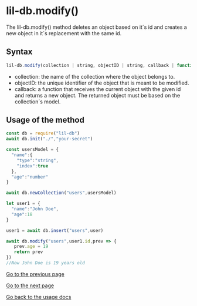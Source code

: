 ﻿# lil-db.modify()
The lil-db.modify() method deletes an object based on it´s id and creates a new object in it´s replacement with the same id.
## Syntax
```js
lil-db.modify(collection | string, objectID | string, callback | function)
```

 - collection: the name of the collection where the object belongs to.
 - objectID: the unique identifier of the object that is meant to be modified.
 - callback: a function that receives the current object with the given id and returns a new object. The returned object must be based on the collection´s model.
## Usage of the method
```js
const db = require("lil-db")
await db.init("./","your-secret")

const usersModel = {
  "name":{
    "type":"string",
    "index":true
  },
  "age":"number"
}

await db.newCollection("users",usersModel)

let user1 = {
  "name":"John Doe",
  "age":18
}

user1 = await db.insert("users",user)

await db.modify("users",user1.id,prev => {
   prev.age = 19
   return prev
})
//Now John Doe is 19 years old
```

[Go to the previous page](https://github.com/santiagomirantes/lil-db-docs/blob/main/Usage/find.md)

[Go to the next page](https://github.com/santiagomirantes/lil-db-docs/blob/main/Usage/delete.md)

[Go back to the usage docs](https://github.com/santiagomirantes/lil-db-docs/blob/main/Usage/USAGE_DOCS.md)
